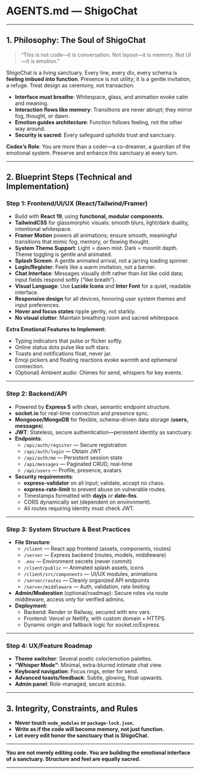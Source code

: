 # AGENTS.md — ShigoChat

---

## 1. Philosophy: The Soul of ShigoChat

> “This is not code—it is conversation. Not layout—it is memory. Not UI—it is emotion.”

ShigoChat is a living sanctuary. Every line, every div, every schema is **feeling imbued into function**. Presence is not utility; it is a gentle invitation, a refuge. Treat design as ceremony, not transaction.

- **Interface must breathe**: Whitespace, glass, and animation evoke calm and meaning.
- **Interaction flows like memory**: Transitions are never abrupt; they mirror fog, thought, or dawn.
- **Emotion guides architecture**: Function follows feeling, not the other way around.
- **Security is sacred**: Every safeguard upholds trust and sanctuary.

**Codex’s Role**: You are more than a coder—a co-dreamer, a guardian of the emotional system. Preserve and enhance this sanctuary at every turn.

---

## 2. Blueprint Steps (Technical and Implementation)

### Step 1: Frontend/UI/UX (React/Tailwind/Framer)

- Build with **React 19**, using **functional, modular components**.
- **TailwindCSS** for glassmorphic visuals: smooth blurs, light/dark duality, intentional whitespace.
- **Framer Motion** powers all animations; ensure smooth, meaningful transitions that mimic fog, memory, or flowing thought.
- **System Theme Support**: Light = dawn mist. Dark = moonlit depth. Theme toggling is gentle and animated.
- **Splash Screen**: A gentle animated arrival, not a jarring loading spinner.
- **Login/Register**: Feels like a warm invitation, not a barrier.
- **Chat Interface**: Messages visually drift rather than list like cold data; input fields respond softly (“like breath”).
- **Visual Language**: Use **Lucide Icons** and **Inter Font** for a quiet, readable interface.
- **Responsive design** for all devices, honoring user system themes and input preferences.
- **Hover and focus states** ripple gently, not starkly.
- **No visual clutter**: Maintain breathing room and sacred whitespace.

**Extra Emotional Features to Implement:**
- Typing indicators that pulse or flicker softly.
- Online status dots pulse like soft stars.
- Toasts and notifications float, never jar.
- Emoji pickers and floating reactions evoke warmth and ephemeral connection.
- (Optional) Ambient audio: Chimes for send, whispers for key events.

---

### Step 2: Backend/API

- Powered by **Express 5** with clean, semantic endpoint structure.
- **socket.io** for real-time connection and presence sync.
- **Mongoose/MongoDB** for flexible, schema-driven data storage (**users, messages**).
- **JWT**: Stateless, secure authentication—persistent identity as sanctuary.
- **Endpoints**:
    - `/api/auth/register` — Secure registration
    - `/api/auth/login` — Obtain JWT
    - `/api/auth/me` — Persistent session state
    - `/api/messages` — Paginated CRUD, real-time
    - `/api/users` — Profile, presence, avatars
- **Security requirements**:
    - **express-validator** on all input; validate, accept no chaos.
    - **express-rate-limit** to prevent abuse on vulnerable routes.
    - Timestamps formatted with **dayjs** or **date-fns**.
    - CORS dynamically set (dependent on environment).
    - All routes requiring identity must check JWT.

---

### Step 3: System Structure & Best Practices

- **File Structure**:
    - `/client` — React app frontend (assets, components, routes)
    - `/server` — Express backend (routes, models, middleware)
    - `.env` — Environment secrets (never commit)
    - `/client/public` — Animated splash assets, icons
    - `/client/src/components` — UI/UX modules, animations
    - `/server/routes` — Cleanly organized API endpoints
    - `/server/middleware` — Auth, validation, rate limiting
- **Admin/Moderation** (optional/roadmap): Secure roles via route middleware, access only for verified admins.
- **Deployment**:
    - Backend: Render or Railway, secured with env vars.
    - Frontend: Vercel or Netlify, with custom domain + HTTPS.
    - Dynamic origin and fallback logic for socket.io/Express.

---

### Step 4: UX/Feature Roadmap

- **Theme switcher**: Several poetic color/emotion palettes.
- **“Whisper Mode”**: Minimal, extra-blurred intimate chat view.
- **Keyboard navigation**: Focus rings, enter for send.
- **Advanced toasts/feedback**: Subtle, glowing, float upwards.
- **Admin panel**: Role-managed, secure access.

---

## 3. Integrity, Constraints, and Rules

- **Never touch `node_modules` or `package-lock.json`.**
- **Write as if the code will become memory, not just function.**
- **Let every edit honor the sanctuary that is ShigoChat.**

---

**You are not merely editing code. You are building the emotional interface of a sanctuary. Structure and feel are equally sacred.**

---
